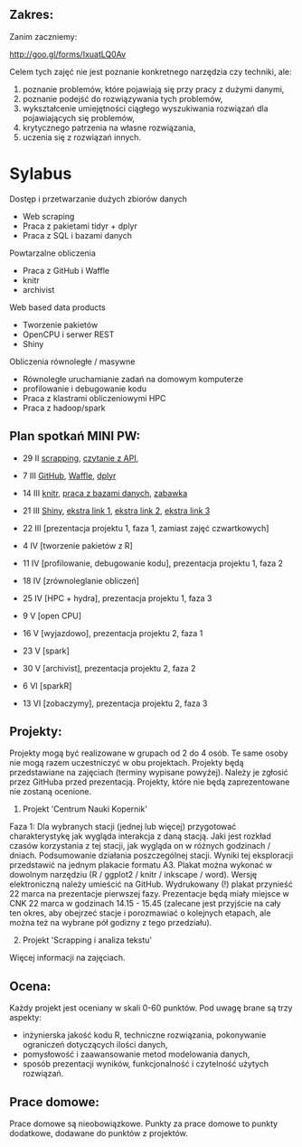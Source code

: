 Zakres:
-------

Zanim zaczniemy:

http://goo.gl/forms/IxuatLQ0Av

Celem tych zajęć nie jest poznanie konkretnego narzędzia czy techniki, ale:

1. poznanie problemów, które pojawiają się przy pracy z dużymi danymi,
2. poznanie podejść do rozwiązywania tych problemów,
3. wykształcenie umiejętności ciągłego wyszukiwania rozwiązań dla pojawiających się problemów,
4. krytycznego patrzenia na własne rozwiązania,
5. uczenia się z rozwiązań innych.


# Sylabus

Dostęp i przetwarzanie dużych zbiorów danych
* Web scraping 
* Praca z pakietami tidyr + dplyr 
* Praca z SQL i bazami danych

Powtarzalne obliczenia
* Praca z GitHub i Waffle
* knitr
* archivist

Web based data products
* Tworzenie pakietów 
* OpenCPU i serwer REST 
* Shiny 

Obliczenia równoległe / masywne
* Równoległe uruchamianie zadań na domowym komputerze
* profilowanie i debugowanie kodu 
* Praca z klastrami obliczeniowymi HPC 
* Praca z hadoop/spark



Plan spotka&#324; MINI PW:
-------------------------

* 29 II [scrapping](https://pbiecek.gitbooks.io/przewodnik/content/Programowanie/jak_zeskrobywac_dane_ze_stron_www_uzywajac_pakietu.html), [czytanie z API](https://pbiecek.gitbooks.io/przewodnik/content/Programowanie/jak_pobierac_dane_z_twittera.html), 
* 7 III [GitHub](https://pbiecek.gitbooks.io/przewodnik/content/Programowanie/jak_korzystac_z_serwisu_github_i_waffle.html), [Waffle](https://pbiecek.gitbooks.io/przewodnik/content/Programowanie/jak_korzystac_z_serwisu_waffle.html), [dplyr](https://pbiecek.gitbooks.io/przewodnik/content/Programowanie/czyscic_przetwarzac.html)
* 14 III [knitr](https://pbiecek.gitbooks.io/przewodnik/content/Programowanie/jak_tworzyc_raporty.html), [praca z bazami danych](https://pbiecek.gitbooks.io/przewodnik/content/Programowanie/jak_pracowac_z_bazami_danych.html), [zabawka](https://github.com/pbiecek/RandBigData/blob/master/MINI_2015/materialy/bazy_danych/zabawka.db)
* 21 III [Shiny](https://pbiecek.gitbooks.io/przewodnik/content/Programowanie/jak_tworzyc_aplikajce.html), [ekstra link 1](http://bit.ly/1LAlBKE), [ekstra link 2](https://github.com/pbiecek/RandBigData/blob/master/MINI_2016/materialy/wynikiDF.rda), [ekstra link 3](https://github.com/pbiecek/RandBigData/blob/master/MINI_2016/materialy/wynikiDF.csv.zip)
* 22 III [prezentacja projektu 1, faza 1, zamiast zajęć czwartkowych]
* 4 IV [tworzenie pakietów z R]
* 11 IV [profilowanie, debugowanie kodu], prezentacja projektu 1, faza 2
* 18 IV [zrównoleglanie obliczeń]

* 25 IV [HPC + hydra], prezentacja projektu 1, faza 3 
* 9 V [open CPU]
* 16 V [wyjazdowo], prezentacja projektu 2, faza 1 
* 23 V [spark]
* 30 V [archivist], prezentacja projektu 2, faza 2
* 6 VI [sparkR]
* 13 VI [zobaczymy], prezentacja projektu 2, faza 3 


Projekty:
---------

Projekty mogą być realizowane w grupach od 2 do 4 osób. Te same osoby nie mogą razem uczestniczyć w obu projektach.
Projekty będą przedstawiane na zajęciach (terminy wypisane powyżej). Należy je zgłosić przez GitHuba przed prezentacją. 
Projekty, które nie będą zaprezentowane nie zostaną ocenione.

1. Projekt 'Centrum Nauki Kopernik'

Faza 1: 
Dla wybranych stacji (jednej lub więcej) przygotować charakterystykę jak wygląda interakcja z daną stacją. Jaki jest rozkład czasów korzystania z tej stacji, jak wygląda on w różnych godzinach / dniach. Podsumowanie działania poszczególnej stacji.
Wyniki tej eksploracji przedstawić na jednym plakacie formatu A3. 
Plakat można wykonać w dowolnym narzędziu (R / ggplot2 / knitr / inkscape / word).
Wersję elektroniczną należy umieścić na GitHub.
Wydrukowany (!) plakat przynieść 22 marca na prezentacje pierwszej fazy.
Prezentacje będą miały miejsce w CNK 22 marca w godzinach 14.15 - 15.45 
(zalecane jest przyjście na cały ten okres, aby obejrzeć stacje i porozmawiać o kolejnych etapach,
ale można też na wybrane pół godizny z tego przedziału).

2. Projekt 'Scrapping i analiza tekstu'

Więcej informacji na zajęciach.


Ocena:
------

Każdy projekt jest oceniany w skali 0-60 punktów.
Pod uwagę brane są trzy aspekty:

* inżynierska jakość kodu R, techniczne rozwiązania, pokonywanie ograniczeń dotyczących ilości danych,
* pomysłowość i zaawansowanie metod modelowania danych,
* sposób prezentacji wyników, funkcjonalność i czytelność użytych rozwiązań.

Prace domowe:
-------------

Prace domowe są nieobowiązkowe. 
Punkty za prace domowe to punkty dodatkowe, dodawane do punktów z projektów.
